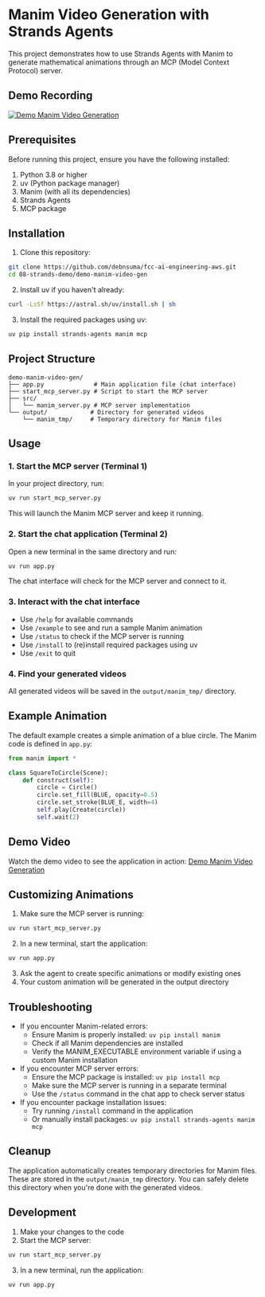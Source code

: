# Manim Video Generation with Strands Agents

This project demonstrates how to use Strands Agents with Manim to generate mathematical animations through an MCP (Model Context Protocol) server.

## Demo Recording

[![Demo Manim Video Generation](https://img.youtube.com/vi/QQmJlI4vR80/0.jpg)](https://youtu.be/QQmJlI4vR80)

## Prerequisites

Before running this project, ensure you have the following installed:

1. Python 3.8 or higher
2. uv (Python package manager)
3. Manim (with all its dependencies)
4. Strands Agents
5. MCP package

## Installation

1. Clone this repository:
```bash
git clone https://github.com/debnsuma/fcc-ai-engineering-aws.git
cd 08-strands-demo/demo-manim-video-gen
```

2. Install uv if you haven't already:
```bash
curl -LsSf https://astral.sh/uv/install.sh | sh
```

3. Install the required packages using uv:
```bash
uv pip install strands-agents manim mcp
```

## Project Structure

```
demo-manim-video-gen/
├── app.py              # Main application file (chat interface)
├── start_mcp_server.py # Script to start the MCP server
├── src/
│   └── manim_server.py # MCP server implementation
└── output/            # Directory for generated videos
    └── manim_tmp/     # Temporary directory for Manim files
```

## Usage

### 1. Start the MCP server (Terminal 1)
In your project directory, run:
```bash
uv run start_mcp_server.py
```
This will launch the Manim MCP server and keep it running.

### 2. Start the chat application (Terminal 2)
Open a new terminal in the same directory and run:
```bash
uv run app.py
```
The chat interface will check for the MCP server and connect to it.

### 3. Interact with the chat interface
- Use `/help` for available commands
- Use `/example` to see and run a sample Manim animation
- Use `/status` to check if the MCP server is running
- Use `/install` to (re)install required packages using uv
- Use `/exit` to quit

### 4. Find your generated videos
All generated videos will be saved in the `output/manim_tmp/` directory.

## Example Animation

The default example creates a simple animation of a blue circle. The Manim code is defined in `app.py`:

```python
from manim import *

class SquareToCircle(Scene):
    def construct(self):
        circle = Circle()
        circle.set_fill(BLUE, opacity=0.5)
        circle.set_stroke(BLUE_E, width=4)
        self.play(Create(circle))
        self.wait(2)
```

## Demo Video

Watch the demo video to see the application in action:
[Demo Manim Video Generation](https://youtu.be/QQmJlI4vR80)

## Customizing Animations

1. Make sure the MCP server is running:
```bash
uv run start_mcp_server.py
```
2. In a new terminal, start the application:
```bash
uv run app.py
```
3. Ask the agent to create specific animations or modify existing ones
4. Your custom animation will be generated in the output directory

## Troubleshooting

- If you encounter Manim-related errors:
  - Ensure Manim is properly installed: `uv pip install manim`
  - Check if all Manim dependencies are installed
  - Verify the MANIM_EXECUTABLE environment variable if using a custom Manim installation
- If you encounter MCP server errors:
  - Ensure the MCP package is installed: `uv pip install mcp`
  - Make sure the MCP server is running in a separate terminal
  - Use the `/status` command in the chat app to check server status
- If you encounter package installation issues:
  - Try running `/install` command in the application
  - Or manually install packages: `uv pip install strands-agents manim mcp`

## Cleanup

The application automatically creates temporary directories for Manim files. These are stored in the `output/manim_tmp` directory. You can safely delete this directory when you're done with the generated videos.

## Development

1. Make your changes to the code
2. Start the MCP server:
```bash
uv run start_mcp_server.py
```
3. In a new terminal, run the application:
```bash
uv run app.py
```
